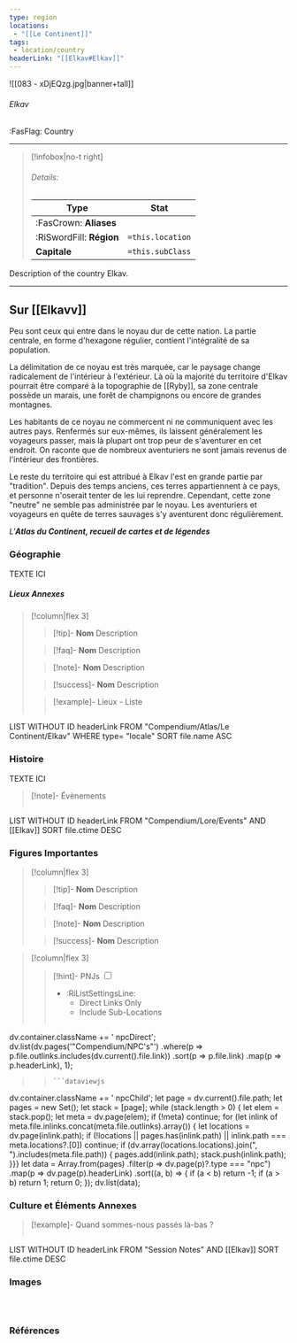 ```yaml
---
type: region
locations:
 - "[[Le Continent]]"
tags:
 - location/country
headerLink: "[[Elkav#Elkav]]"
---
```


![[083 - xDjEQzg.jpg|banner+tall]]
###### Elkav
<span class="sub2">:FasFlag: Country</span>
___

> [!infobox|no-t right]
> ###### Details:
> | Type | Stat |
> | ---- | ---- |
> | :FasCrown: **Aliases**   |  |
> | :RiSwordFill: **Région** |  `=this.location`|
> | **Capitale** |  `=this.subClass`|


Description of the country Elkav.


***
## __Sur [[Elkavv]]__

Peu sont ceux qui entre dans le noyau dur de cette nation. La partie centrale, en forme d'hexagone régulier, contient l'intégralité de sa population.

La délimitation de ce noyau est très marquée, car le paysage change radicalement de l'intérieur à l'extérieur. Là où la majorité du territoire d'Elkav pourrait être comparé à la topographie de [[Ryby]], sa zone centrale possède un marais, une forêt de champignons ou encore de grandes montagnes.

Les habitants de ce noyau ne commercent ni ne communiquent avec les autres pays. Renfermés sur eux-mêmes, ils laissent généralement les voyageurs passer, mais là plupart ont trop peur de s'aventurer en cet endroit. On raconte que de nombreux aventuriers ne sont jamais revenus de l'intérieur des frontières.

Le reste du territoire qui est attribué à Elkav l'est en grande partie par "tradition". Depuis des temps anciens, ces terres appartiennent à ce pays, et personne n'oserait tenter de les lui reprendre. Cependant, cette zone "neutre" ne semble pas administrée par le noyau. Les aventuriers et voyageurs en quête de terres sauvages s'y aventurent donc régulièrement.

*L'__Atlas du Continent, recueil de cartes et de légendes__*


### Géographie
TEXTE ICI

##### Lieux Annexes
> [!column|flex 3]
>
> > [!tip]- **Nom**
> > Description
>
> > [!faq]- **Nom**
> > Description
>
> > [!note]- **Nom**
> > Description
>
> > [!success]- **Nom**
> > Description
>
>> [!example]- Lieux - Liste
>>```dataview
LIST WITHOUT ID headerLink
FROM "Compendium/Atlas/Le Continent/Elkav"
WHERE type= "locale"
SORT file.name ASC

### Histoire
TEXTE ICI

> [!note]- Évènements
>```dataview
LIST WITHOUT ID headerLink
FROM "Compendium/Lore/Events" AND [[Elkav]]
SORT file.ctime DESC

### Figures Importantes
> [!column|flex 3]
>
> > [!tip]- **Nom**
> > Description
>
> > [!faq]- **Nom**
> > Description
>
> > [!note]- **Nom**
> > Description
>
> > [!success]- **Nom**
> > Description

> [!column|flex 3]
> > [!hint]-  PNJs
> > <input type="checkbox" id="npc"/><ul class="sortMenu"><li class="sortIcon">:RiListSettingsLine:<ul class="dropdown npcedit"><li><label for="npc" class="directLabel active">Direct Links Only</label></li><li><label for="npc" class="childLabel">Include Sub-Locations</label></li></ul></li></ul>
> >```dataviewjs
dv.container.className += ' npcDirect';
dv.list(dv.pages('"Compendium/NPC\'s"')
 .where(p => p.file.outlinks.includes(dv.current().file.link))
.sort(p => p.file.link)
.map(p => p.headerLink), 1);
>>```
>>```dataviewjs
dv.container.className += ' npcChild';
let page = dv.current().file.path;
let pages = new Set();
let stack = [page];
while (stack.length > 0) {
let elem = stack.pop();
let meta = dv.page(elem);
if (!meta) continue;
for (let inlink of meta.file.inlinks.concat(meta.file.outlinks).array()) {
let locations = dv.page(inlink.path);
if (!locations || pages.has(inlink.path) || inlink.path === meta.locations?.[0]) continue;
 if (dv.array(locations.locations).join(", ").includes(meta.file.path)) {
 pages.add(inlink.path);
 stack.push(inlink.path);
}}}
let data = Array.from(pages)
.filter(p => dv.page(p)?.type === "npc")
.map(p => dv.page(p).headerLink)
.sort((a, b) => {
if (a < b) return -1;
if (a > b) return 1;
return 0;
});
dv.list(data);


### Culture et Éléments Annexes
> [!example]- Quand sommes-nous passés là-bas ?
>```dataview
LIST WITHOUT ID headerLink
FROM "Session Notes" AND [[Elkav]]
SORT file.ctime DESC


### Images
```image-layout-masonry-3



```

### Références




